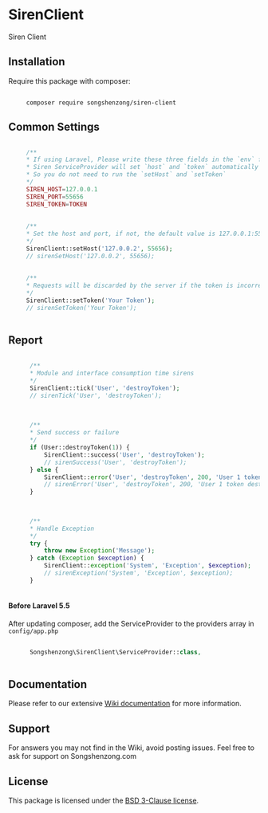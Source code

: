 # SirenClient

Siren Client

## Installation

Require this package with composer:

```shell

     composer require songshenzong/siren-client
```



## Common Settings
```php

     /**
     * If using Laravel, Please write these three fields in the `env` file
     * Siren ServiceProvider will set `host` and `token` automatically
     * So you do not need to run the `setHost` and `setToken`
     */
     SIREN_HOST=127.0.0.1
     SIREN_PORT=55656
     SIREN_TOKEN=TOKEN
 
  
     /**
     * Set the host and port, if not, the default value is 127.0.0.1:55656
     */
     SirenClient::setHost('127.0.0.2', 55656);
     // sirenSetHost('127.0.0.2', 55656);
 
  
     /**
     * Requests will be discarded by the server if the token is incorrect
     */
     SirenClient::setToken('Your Token');
     // sirenSetToken('Your Token');
    
```

## Report
```php
                       
      /**
      * Module and interface consumption time sirens
      */
      SirenClient::tick('User', 'destroyToken');
      // sirenTick('User', 'destroyToken');
 
  
   
      /**
      * Send success or failure
      */
      if (User::destroyToken(1)) {
          SirenClient::success('User', 'destroyToken');
          // sirenSuccess('User', 'destroyToken');
      } else {
          SirenClient::error('User', 'destroyToken', 200, 'User 1 token destroy failed');
          // sirenError('User', 'destroyToken', 200, 'User 1 token destroy failed');
      }

 
  
      /**
      * Handle Exception
      */
      try {
          throw new Exception('Message');
      } catch (Exception $exception) {
          SirenClient::exception('System', 'Exception', $exception);
          // sirenException('System', 'Exception', $exception);
      }
         
```



####  Before Laravel 5.5
After updating composer, add the ServiceProvider to the providers array in `config/app.php`

```php

      Songshenzong\SirenClient\ServiceProvider::class,
      
```


## Documentation

Please refer to our extensive [Wiki documentation](https://github.com/songshenzong/siren-client/wiki) for more information.


## Support

For answers you may not find in the Wiki, avoid posting issues. Feel free to ask for support on Songshenzong.com


## License

This package is licensed under the [BSD 3-Clause license](http://opensource.org/licenses/BSD-3-Clause).

